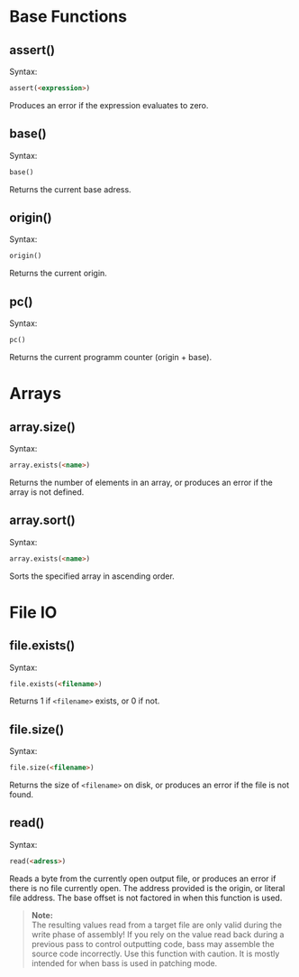 # Base Functions

## assert()
Syntax:
```html
assert(<expression>)
```
Produces an error if the expression evaluates to zero.


## base()
Syntax:
```html
base()
```
Returns the current base adress.

## origin()
Syntax:
```html
origin()
```
Returns the current origin.

## pc()
Syntax:
```html
pc()
```
Returns the current programm counter (origin + base).



# Arrays

## array.size()
Syntax:
```html
array.exists(<name>)
```
Returns the number of elements in an array, or produces an error if the array is not defined.

## array.sort()
Syntax:
```html
array.exists(<name>)
```
Sorts the specified array in ascending order.


# File IO

## file.exists()
Syntax:
```html
file.exists(<filename>)
```
Returns 1 if `<filename>` exists, or 0 if not.

## file.size()
Syntax:
```html
file.size(<filename>)
```
Returns the size of `<filename>` on disk, or produces an error if the file is not found.


## read()
Syntax:
```html
read(<adress>)
```
Reads a byte from the currently open output file, or produces an error if there is no file currently open. The address provided is the origin, or literal file address. The base offset is not factored in when this function is used.

>**Note:**<br/> 
> The resulting values read from a target file are only valid during the write phase of assembly! If you rely on the value read back during a previous pass to control outputting code, bass may assemble the source code incorrectly. Use this function with caution. It is mostly intended for when bass is used in patching mode.

